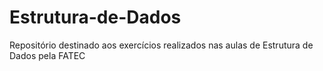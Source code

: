 # Estrutura-de-Dados
Repositório destinado aos exercícios realizados nas aulas de Estrutura de Dados pela FATEC
